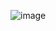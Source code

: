 ![image](https://github.com/mosilaluciana/Polynomial_Calculator/assets/126771141/6d8dd3e9-9ce3-4184-911a-f65a85b0933c)
